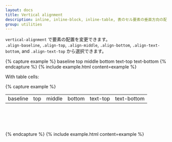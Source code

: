 ```yaml
---
layout: docs
title: Vertical alignment
description: inline, inline-block, inline-table, 表のセル要素の垂直方向の配置を変更できます。
group: utilities
---
```

<!-- ---
layout: docs
title: Vertical alignment
description: Easily change the vertical alignment of inline, inline-block, inline-table, and table cell elements.
group: utilities
--- -->

<!-- Change the alignment of elements with the [`vertical-alignment`](https://developer.mozilla.org/en-US/docs/Web/CSS/vertical-align) utilities. Please note that vertical-align only affects inline, inline-block, inline-table, and table cell elements.

Choose from `.align-baseline`, `.align-top`, `.align-middle`, `.align-bottom`, `.align-text-bottom`, and `.align-text-top` as needed.

With inline elements: -->

`vertical-alignment` で要素の配置を変更できます。  
`.align-baseline`, `.align-top`, `.align-middle`, `.align-bottom`, `.align-text-bottom`, and `.align-text-top` から選択できます。


{% capture example %}
<span class="align-baseline">baseline</span>
<span class="align-top">top</span>
<span class="align-middle">middle</span>
<span class="align-bottom">bottom</span>
<span class="align-text-top">text-top</span>
<span class="align-text-bottom">text-bottom</span>
{% endcapture %}
{% include example.html content=example %}

With table cells:

{% capture example %}
<table style="height: 100px;">
  <tbody>
    <tr>
      <td class="align-baseline">baseline</td>
      <td class="align-top">top</td>
      <td class="align-middle">middle</td>
      <td class="align-bottom">bottom</td>
      <td class="align-text-top">text-top</td>
      <td class="align-text-bottom">text-bottom</td>
    </tr>
  </tbody>
</table>
{% endcapture %}
{% include example.html content=example %}
